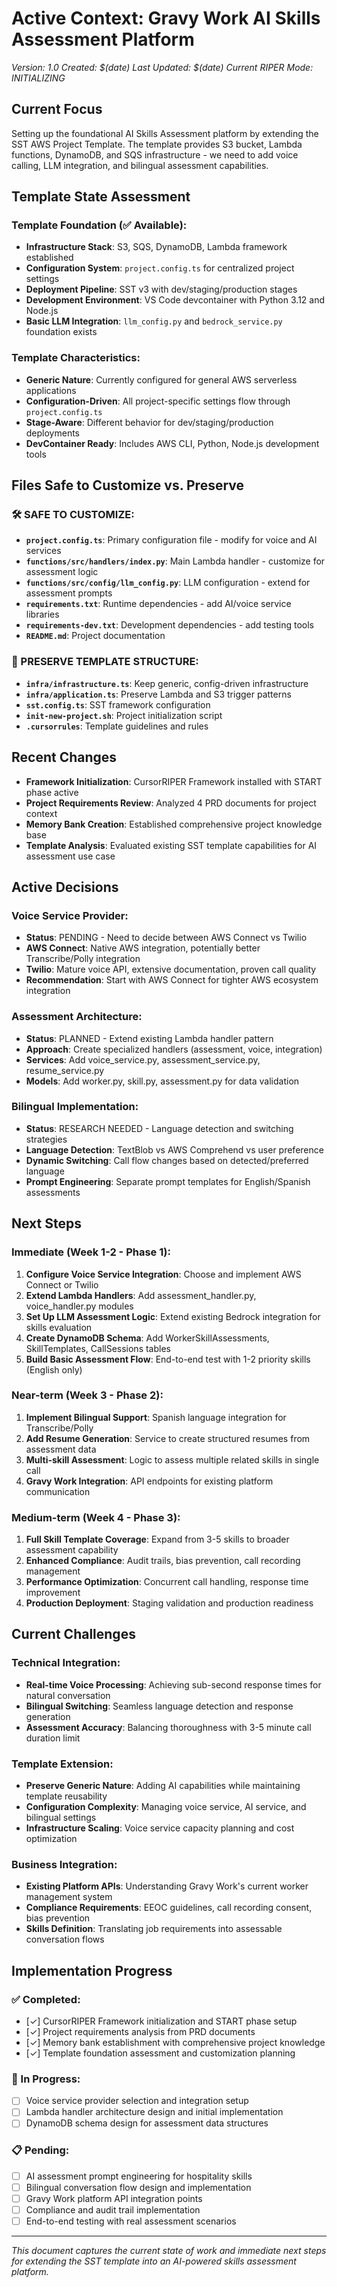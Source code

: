 # Active Context: Gravy Work AI Skills Assessment Platform
*Version: 1.0*
*Created: $(date)*
*Last Updated: $(date)*
*Current RIPER Mode: INITIALIZING*

## Current Focus
Setting up the foundational AI Skills Assessment platform by extending the SST AWS Project Template. The template provides S3 bucket, Lambda functions, DynamoDB, and SQS infrastructure - we need to add voice calling, LLM integration, and bilingual assessment capabilities.

## Template State Assessment

### Template Foundation (✅ Available):
- **Infrastructure Stack**: S3, SQS, DynamoDB, Lambda framework established
- **Configuration System**: `project.config.ts` for centralized project settings
- **Deployment Pipeline**: SST v3 with dev/staging/production stages
- **Development Environment**: VS Code devcontainer with Python 3.12 and Node.js
- **Basic LLM Integration**: `llm_config.py` and `bedrock_service.py` foundation exists

### Template Characteristics:
- **Generic Nature**: Currently configured for general AWS serverless applications
- **Configuration-Driven**: All project-specific settings flow through `project.config.ts`
- **Stage-Aware**: Different behavior for dev/staging/production deployments
- **DevContainer Ready**: Includes AWS CLI, Python, Node.js development tools

## Files Safe to Customize vs. Preserve

### 🛠️ SAFE TO CUSTOMIZE:
- **`project.config.ts`**: Primary configuration file - modify for voice and AI services
- **`functions/src/handlers/index.py`**: Main Lambda handler - customize for assessment logic
- **`functions/src/config/llm_config.py`**: LLM configuration - extend for assessment prompts
- **`requirements.txt`**: Runtime dependencies - add AI/voice service libraries
- **`requirements-dev.txt`**: Development dependencies - add testing tools
- **`README.md`**: Project documentation

### 🚫 PRESERVE TEMPLATE STRUCTURE:
- **`infra/infrastructure.ts`**: Keep generic, config-driven infrastructure
- **`infra/application.ts`**: Preserve Lambda and S3 trigger patterns
- **`sst.config.ts`**: SST framework configuration
- **`init-new-project.sh`**: Project initialization script
- **`.cursorrules`**: Template guidelines and rules

## Recent Changes
- **Framework Initialization**: CursorRIPER Framework installed with START phase active
- **Project Requirements Review**: Analyzed 4 PRD documents for project context
- **Memory Bank Creation**: Established comprehensive project knowledge base
- **Template Analysis**: Evaluated existing SST template capabilities for AI assessment use case

## Active Decisions

### Voice Service Provider:
- **Status**: PENDING - Need to decide between AWS Connect vs Twilio
- **AWS Connect**: Native AWS integration, potentially better Transcribe/Polly integration
- **Twilio**: Mature voice API, extensive documentation, proven call quality
- **Recommendation**: Start with AWS Connect for tighter AWS ecosystem integration

### Assessment Architecture:
- **Status**: PLANNED - Extend existing Lambda handler pattern
- **Approach**: Create specialized handlers (assessment, voice, integration)
- **Services**: Add voice_service.py, assessment_service.py, resume_service.py
- **Models**: Add worker.py, skill.py, assessment.py for data validation

### Bilingual Implementation:
- **Status**: RESEARCH NEEDED - Language detection and switching strategies
- **Language Detection**: TextBlob vs AWS Comprehend vs user preference
- **Dynamic Switching**: Call flow changes based on detected/preferred language
- **Prompt Engineering**: Separate prompt templates for English/Spanish assessments

## Next Steps

### Immediate (Week 1-2 - Phase 1):
1. **Configure Voice Service Integration**: Choose and implement AWS Connect or Twilio
2. **Extend Lambda Handlers**: Add assessment_handler.py, voice_handler.py modules
3. **Set Up LLM Assessment Logic**: Extend existing Bedrock integration for skills evaluation
4. **Create DynamoDB Schema**: Add WorkerSkillAssessments, SkillTemplates, CallSessions tables
5. **Build Basic Assessment Flow**: End-to-end test with 1-2 priority skills (English only)

### Near-term (Week 3 - Phase 2):
1. **Implement Bilingual Support**: Spanish language integration for Transcribe/Polly
2. **Add Resume Generation**: Service to create structured resumes from assessment data
3. **Multi-skill Assessment**: Logic to assess multiple related skills in single call
4. **Gravy Work Integration**: API endpoints for existing platform communication

### Medium-term (Week 4 - Phase 3):
1. **Full Skill Template Coverage**: Expand from 3-5 skills to broader assessment capability
2. **Enhanced Compliance**: Audit trails, bias prevention, call recording management
3. **Performance Optimization**: Concurrent call handling, response time improvement
4. **Production Deployment**: Staging validation and production readiness

## Current Challenges

### Technical Integration:
- **Real-time Voice Processing**: Achieving sub-second response times for natural conversation
- **Bilingual Switching**: Seamless language detection and response generation
- **Assessment Accuracy**: Balancing thoroughness with 3-5 minute call duration limit

### Template Extension:
- **Preserve Generic Nature**: Adding AI capabilities while maintaining template reusability
- **Configuration Complexity**: Managing voice service, AI service, and bilingual settings
- **Infrastructure Scaling**: Voice service capacity planning and cost optimization

### Business Integration:
- **Existing Platform APIs**: Understanding Gravy Work's current worker management system
- **Compliance Requirements**: EEOC guidelines, call recording consent, bias prevention
- **Skills Definition**: Translating job requirements into assessable conversation flows

## Implementation Progress

### ✅ Completed:
- [✓] CursorRIPER Framework initialization and START phase setup
- [✓] Project requirements analysis from PRD documents
- [✓] Memory bank establishment with comprehensive project knowledge
- [✓] Template foundation assessment and customization planning

### 🔄 In Progress:
- [ ] Voice service provider selection and integration setup
- [ ] Lambda handler architecture design and initial implementation
- [ ] DynamoDB schema design for assessment data structures

### 📋 Pending:
- [ ] AI assessment prompt engineering for hospitality skills
- [ ] Bilingual conversation flow design and implementation  
- [ ] Gravy Work platform API integration points
- [ ] Compliance and audit trail implementation
- [ ] End-to-end testing with real assessment scenarios

---

*This document captures the current state of work and immediate next steps for extending the SST template into an AI-powered skills assessment platform.*
